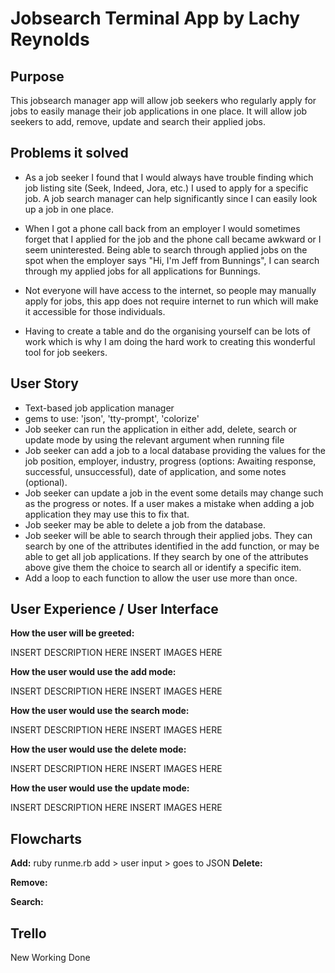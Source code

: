 # Jobsearch Terminal App by Lachy Reynolds

## Purpose

This jobsearch manager app will allow job seekers who regularly apply for jobs to easily manage their job applications in one place. It will allow job seekers to add, remove, update and search their applied jobs.

## Problems it solved

- As a job seeker I found that I would always have trouble finding which job listing site (Seek, Indeed, Jora, etc.) I used to apply for a specific job. A job search manager can help significantly since I can easily look up a job in one place.

- When I got a phone call back from an employer I would sometimes forget that I applied for the job and the phone call became awkward or I seem uninterested. Being able to search through applied jobs on the spot when the employer says "Hi, I'm Jeff from Bunnings", I can search through my applied jobs for all applications for Bunnings.

- Not everyone will have access to the internet, so people may manually apply for jobs, this app does not require internet to run which will make it accessible for those individuals.

- Having to create a table and do the organising yourself can be lots of work which is why I am doing the hard work to creating this wonderful tool for job seekers.

## User Story

- Text-based job application manager
- gems to use: 'json', 'tty-prompt', 'colorize'
- Job seeker can run the application in either add, delete, search or update mode by using the relevant argument when running file
- Job seeker can add a job to a local database providing the values for the job position, employer, industry, progress (options: Awaiting response, successful, unsuccessful), date of application, and some notes (optional).
- Job seeker can update a job in the event some details may change such as the progress or notes. If a user makes a mistake when adding a job application they may use this to fix that.
- Job seeker may be able to delete a job from the database.
- Job seeker will be able to search through their applied jobs. They can search by one of the attributes identified in the add function, or may be able to get all job applications. If they search by one of the attributes above give them the choice to search all or identify a specific item.
- Add a loop to each function to allow the user use more than once.

## User Experience / User Interface

**How the user will be greeted:**

INSERT DESCRIPTION HERE
INSERT IMAGES HERE

**How the user would use the add mode:**

INSERT DESCRIPTION HERE
INSERT IMAGES HERE

**How the user would use the search mode:**

INSERT DESCRIPTION HERE
INSERT IMAGES HERE

**How the user would use the delete mode:**

INSERT DESCRIPTION HERE
INSERT IMAGES HERE

**How the user would use the update mode:**

INSERT DESCRIPTION HERE
INSERT IMAGES HERE

## Flowcharts

**Add:**
    ruby runme.rb add > user input > goes to JSON
**Delete:**

**Remove:**

**Search:**

## Trello

New
Working
Done